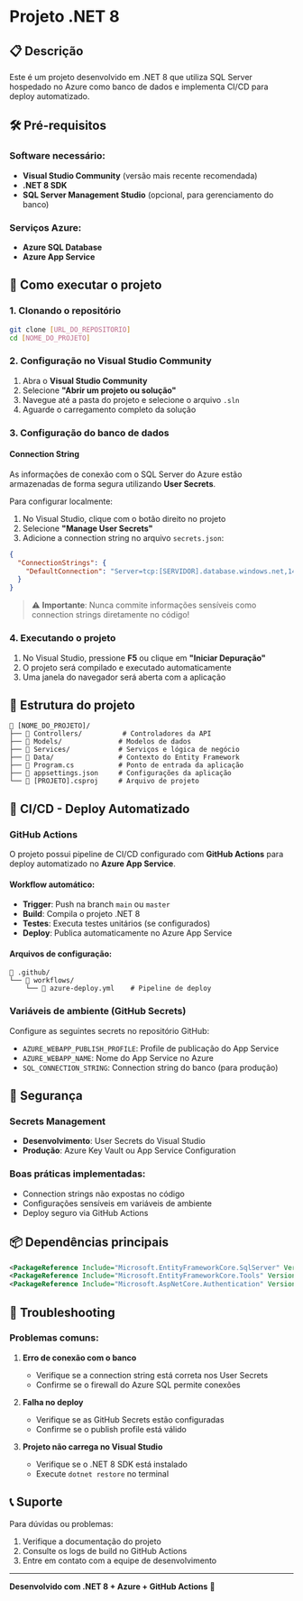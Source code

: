 # Projeto .NET 8

## 📋 Descrição
Este é um projeto desenvolvido em .NET 8 que utiliza SQL Server hospedado no Azure como banco de dados e implementa CI/CD para deploy automatizado.

## 🛠️ Pré-requisitos

### Software necessário:
- **Visual Studio Community** (versão mais recente recomendada)
- **.NET 8 SDK**
- **SQL Server Management Studio** (opcional, para gerenciamento do banco)

### Serviços Azure:
- **Azure SQL Database**
- **Azure App Service**

## 🚀 Como executar o projeto

### 1. Clonando o repositório
```bash
git clone [URL_DO_REPOSITORIO]
cd [NOME_DO_PROJETO]
```

### 2. Configuração no Visual Studio Community
1. Abra o **Visual Studio Community**
2. Selecione **"Abrir um projeto ou solução"**
3. Navegue até a pasta do projeto e selecione o arquivo `.sln`
4. Aguarde o carregamento completo da solução

### 3. Configuração do banco de dados

#### Connection String
As informações de conexão com o SQL Server do Azure estão armazenadas de forma segura utilizando **User Secrets**.

Para configurar localmente:

1. No Visual Studio, clique com o botão direito no projeto
2. Selecione **"Manage User Secrets"**
3. Adicione a connection string no arquivo `secrets.json`:

```json
{
  "ConnectionStrings": {
    "DefaultConnection": "Server=tcp:[SERVIDOR].database.windows.net,1433;Initial Catalog=[DATABASE];Persist Security Info=False;User ID=[USUARIO];Password=[SENHA];MultipleActiveResultSets=False;Encrypt=True;TrustServerCertificate=False;Connection Timeout=30;"
  }
}
```

> ⚠️ **Importante**: Nunca commite informações sensíveis como connection strings diretamente no código!

### 4. Executando o projeto
1. No Visual Studio, pressione **F5** ou clique em **"Iniciar Depuração"**
2. O projeto será compilado e executado automaticamente
3. Uma janela do navegador será aberta com a aplicação

## 🔧 Estrutura do projeto

```
📁 [NOME_DO_PROJETO]/
├── 📁 Controllers/          # Controladores da API
├── 📁 Models/              # Modelos de dados
├── 📁 Services/            # Serviços e lógica de negócio
├── 📁 Data/                # Contexto do Entity Framework
├── 📄 Program.cs           # Ponto de entrada da aplicação
├── 📄 appsettings.json     # Configurações da aplicação
└── 📄 [PROJETO].csproj     # Arquivo de projeto
```

## 🚀 CI/CD - Deploy Automatizado

### GitHub Actions
O projeto possui pipeline de CI/CD configurado com **GitHub Actions** para deploy automatizado no **Azure App Service**.

#### Workflow automático:
- **Trigger**: Push na branch `main` ou `master`
- **Build**: Compila o projeto .NET 8
- **Testes**: Executa testes unitários (se configurados)
- **Deploy**: Publica automaticamente no Azure App Service

#### Arquivos de configuração:
```
📁 .github/
└── 📁 workflows/
    └── 📄 azure-deploy.yml    # Pipeline de deploy
```

### Variáveis de ambiente (GitHub Secrets)
Configure as seguintes secrets no repositório GitHub:

- `AZURE_WEBAPP_PUBLISH_PROFILE`: Profile de publicação do App Service
- `AZURE_WEBAPP_NAME`: Nome do App Service no Azure
- `SQL_CONNECTION_STRING`: Connection string do banco (para produção)

## 🔐 Segurança

### Secrets Management
- **Desenvolvimento**: User Secrets do Visual Studio
- **Produção**: Azure Key Vault ou App Service Configuration

### Boas práticas implementadas:
- Connection strings não expostas no código
- Configurações sensíveis em variáveis de ambiente
- Deploy seguro via GitHub Actions

## 📦 Dependências principais

```xml
<PackageReference Include="Microsoft.EntityFrameworkCore.SqlServer" Version="8.0.x" />
<PackageReference Include="Microsoft.EntityFrameworkCore.Tools" Version="8.0.x" />
<PackageReference Include="Microsoft.AspNetCore.Authentication" Version="8.0.x" />
```

## 🐛 Troubleshooting

### Problemas comuns:

1. **Erro de conexão com o banco**
   - Verifique se a connection string está correta nos User Secrets
   - Confirme se o firewall do Azure SQL permite conexões

2. **Falha no deploy**
   - Verifique se as GitHub Secrets estão configuradas
   - Confirme se o publish profile está válido

3. **Projeto não carrega no Visual Studio**
   - Verifique se o .NET 8 SDK está instalado
   - Execute `dotnet restore` no terminal

## 📞 Suporte

Para dúvidas ou problemas:
1. Verifique a documentação do projeto
2. Consulte os logs de build no GitHub Actions
3. Entre em contato com a equipe de desenvolvimento

---

**Desenvolvido com .NET 8 + Azure + GitHub Actions** 🚀
